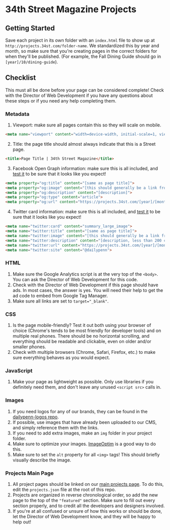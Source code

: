# 34th Street Magazine Projects

## Getting Started

Save each project in its own folder with an `index.html` file to show up at `http://projects.34st.com/folder-name`. We standardized this by year and month, so make sure that you're creating pages in the correct folders for when they'll be published. (For example, the Fall Dining Guide should go in `[year]/10/dining-guide`).

## Checklist
This must all be done before your page can be considered complete! Check with the Director of Web Development if you have any questions about these steps or if you need any help completing them.

### Metadata
  1. Viewport: make sure all pages contain this so they will scale on mobile.
  ```HTML
  <meta name="viewport" content="width=device-width, initial-scale=1, viewport-fit=cover">
  ```
  2. Title: the page title should almost always indicate that this is a Street page.
  ```HTML
  <title>Page Title | 34th Street Magazine</title>
  ```
  3. Facebook Open Graph information: make sure this is all included, and [test it](https://developers.facebook.com/tools/debug/) to be sure that it looks like you expect!
  ```HTML
  <meta property="og:title" content="[same as page title]">
  <meta property="og:image" content="[this should generally be a link from our CMS]">
  <meta property="og:description" content="[description]">
  <meta property="og:type" content="article">
  <meta property="og:url" content="https://projects.34st.com/[year]/[month]/[project-name]">
  ```
  4. Twitter card information: make sure this is all included, and [test it](https://cards-dev.twitter.com/validator) to be sure that it looks like you expect!
  ```HTML
  <meta name="twitter:card" content="summary_large_image">
  <meta name="twitter:title" content="[same as page title]">
  <meta name="twitter:image" content="[this should generally be a link from our CMS]">
  <meta name="twitter:description" content="[description, less than 200 characters]">
  <meta name="twitter:url" content="https://projects.34st.com/[year]/[month]/[project-name]">
  <meta name="twitter:site" content="@dailypenn">
  ```

### HTML
  1. Make sure the Google Analytics script is at the very top of the `<body>`. You can ask the Director of Web Development for this code.
  2. Check with the Director of Web Development if this page should have ads. In most cases, the answer is yes. You will need their help to get the ad code to embed from Google Tag Manager.
  3. Make sure all links are set to `target="_blank"`.

### CSS
  1. Is the page mobile-friendly? Test it out both using your browser of choice (Chrome's tends to be most friendly for developer tools) and on multiple real phones. There should be no horizontal scrolling, and everything should be readable and clickable, even on older and/or smaller phones.
  2. Check with multiple browsers (Chrome, Safari, Firefox, etc.) to make sure everything behaves as you would expect.

### JavaScript
  1. Make your page as lightweight as possible. Only use libraries if you definitely need them, and don't leave any unused `<script src>` calls in.

### Images
  1. If you need logos for any of our brands, they can be found in the [dailypenn-logos repo](https://github.com/dailypenn/dailypenn-logos).
  2. If possible, use images that have already been uploaded to our CMS, and simply reference them with the links.
  3. If you need to add extra images, make an `img` folder in your project folder.
  4. Make sure to optimize your images. [ImageOptim](https://imageoptim.com) is a good way to do this.
  5. Make sure to set the `alt` property for all `<img>` tags! This should briefly visually describe the image.

### Projects Main Page
  1. All project pages should be linked on our [main projects page](http://projects.34st.com). To do this, edit the `projects.json` file at the root of this repo.
  2. Projects are organized in reverse chronological order, so add the new page to the top of the `"featured"` section. Make sure to fill out every section properly, and to credit all the developers and designers involved.
  3. If you're at all confused or unsure of how this works or should be done, let the Director of Web Development know, and they will be happy to help out!
